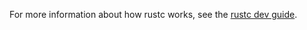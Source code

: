 For more information about how rustc works, see the [rustc dev guide].

[rustc dev guide]: https://rustc-dev-guide.rust-lang.org/
